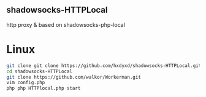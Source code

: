 ## shadowsocks-HTTPLocal
http proxy &amp; based on shadowsocks-php-local

# Linux

```sh
git clone git clone https://github.com/hxdyxd/shadowsocks-HTTPLocal.git
cd shadowsocks-HTTPLocal
git clone https://github.com/walkor/Workerman.git
vim config.php
php php HTTPlocal.php start
```
